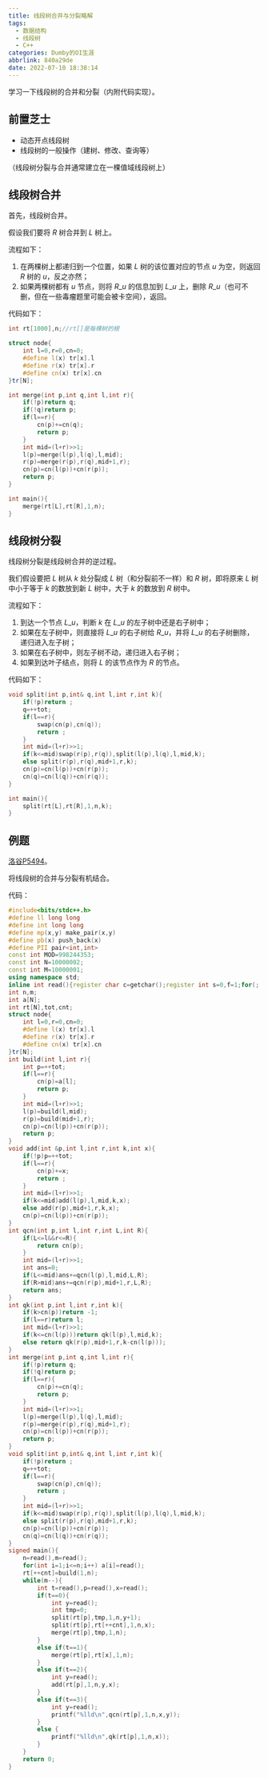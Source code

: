 ```yaml
---
title: 线段树合并与分裂略解
tags:
  - 数据结构
  - 线段树
  - C++
categories: Dumby的OI生涯
abbrlink: 840a29de
date: 2022-07-10 18:38:14
---
```



学习一下线段树的合并和分裂（内附代码实现）。

<!--more-->

## 前置芝士

- 动态开点线段树
- 线段树的一般操作（建树、修改、查询等）

（线段树分裂与合并通常建立在一棵值域线段树上）

## 线段树合并

首先，线段树合并。

假设我们要将 $R$ 树合并到 $L$ 树上。

流程如下：

1. 在两棵树上都递归到一个位置，如果 $L$ 树的该位置对应的节点 $u$ 为空，则返回 $R$ 树的 $u$，反之亦然；
2. 如果两棵树都有 $u$ 节点，则将 $R\_{u}$ 的信息加到 $L\_{u}$ 上，删除 $R\_{u}$（也可不删，但在一些毒瘤题里可能会被卡空间），返回。

代码如下：

```cpp
int rt[1000],n;//rt[]是每棵树的根

struct node{
	int l=0,r=0,cn=0;
	#define l(x) tr[x].l
	#define r(x) tr[x].r
	#define cn(x) tr[x].cn
}tr[N];

int merge(int p,int q,int l,int r){
	if(!p)return q;
	if(!q)return p;
	if(l==r){
		cn(p)+=cn(q);
		return p;
	}
	int mid=(l+r)>>1;
	l(p)=merge(l(p),l(q),l,mid);
	r(p)=merge(r(p),r(q),mid+1,r);
	cn(p)=cn(l(p))+cn(r(p));
	return p;
}

int main(){
	merge(rt[L],rt[R],1,n);
}
```

## 线段树分裂

线段树分裂是线段树合并的逆过程。

我们假设要把 $L$ 树从 $k$ 处分裂成 $L$ 树（和分裂前不一样）和 $R$ 树，即将原来 $L$ 树中小于等于 $k$ 的数放到新 $L$ 树中，大于 $k$ 的数放到 $R$ 树中。

流程如下：

1. 到达一个节点 $L\_{u}$，判断 $k$ 在 $L\_{u}$ 的左子树中还是右子树中；
2. 如果在左子树中，则直接将 $L\_{u}$ 的右子树给 $R\_{u}$，并将 $L\_{u}$ 的右子树删除，递归进入左子树；
3. 如果在右子树中，则左子树不动，递归进入右子树；
4. 如果到达叶子结点，则将 $L$ 的该节点作为 $R$ 的节点。

代码如下：

```cpp
void split(int p,int& q,int l,int r,int k){
	if(!p)return ;
	q=++tot;
	if(l==r){
		swap(cn(p),cn(q));
		return ;
	}
	int mid=(l+r)>>1;
	if(k<=mid)swap(r(p),r(q)),split(l(p),l(q),l,mid,k);
	else split(r(p),r(q),mid+1,r,k);
	cn(p)=cn(l(p))+cn(r(p));
	cn(q)=cn(l(q))+cn(r(q));
}

int main(){
	split(rt[L],rt[R],1,n,k);
}
```

## 例题

[洛谷P5494](https://www.luogu.com.cn/problem/P5494)。

将线段树的合并与分裂有机结合。

代码：

```cpp
#include<bits/stdc++.h>
#define ll long long
#define int long long
#define mp(x,y) make_pair(x,y)
#define pb(x) push_back(x)
#define PII pair<int,int>
const int MOD=998244353;
const int N=10000002;
const int M=10000001;
using namespace std;
inline int read(){register char c=getchar();register int s=0,f=1;for(;!isdigit(c);c=getchar())if(c=='-')f=-1;for(;isdigit(c);c=getchar())s=(s<<3)+(s<<1)+c-'0';return s*f;}
int n,m;
int a[N];
int rt[N],tot,cnt;
struct node{
	int l=0,r=0,cn=0;
	#define l(x) tr[x].l
	#define r(x) tr[x].r
	#define cn(x) tr[x].cn
}tr[N];
int build(int l,int r){
	int p=++tot;
	if(l==r){
		cn(p)=a[l];
		return p;
	}
	int mid=(l+r)>>1;
	l(p)=build(l,mid);
	r(p)=build(mid+1,r);
	cn(p)=cn(l(p))+cn(r(p));
	return p;
}
void add(int &p,int l,int r,int k,int x){
	if(!p)p=++tot;
	if(l==r){
		cn(p)+=x;
		return ;
	}
	int mid=(l+r)>>1;
	if(k<=mid)add(l(p),l,mid,k,x);
	else add(r(p),mid+1,r,k,x);
	cn(p)=cn(l(p))+cn(r(p));
}
int qcn(int p,int l,int r,int L,int R){
	if(L<=l&&r<=R){
		return cn(p);
	}
	int mid=(l+r)>>1;
	int ans=0;
	if(L<=mid)ans+=qcn(l(p),l,mid,L,R);
	if(R>mid)ans+=qcn(r(p),mid+1,r,L,R);
	return ans;
}
int qk(int p,int l,int r,int k){
	if(k>cn(p))return -1;
	if(l==r)return l;
	int mid=(l+r)>>1;
	if(k<=cn(l(p)))return qk(l(p),l,mid,k);
	else return qk(r(p),mid+1,r,k-cn(l(p)));
}
int merge(int p,int q,int l,int r){
	if(!p)return q;
	if(!q)return p;
	if(l==r){
		cn(p)+=cn(q);
		return p;
	}
	int mid=(l+r)>>1;
	l(p)=merge(l(p),l(q),l,mid);
	r(p)=merge(r(p),r(q),mid+1,r);
	cn(p)=cn(l(p))+cn(r(p));
	return p;
}
void split(int p,int& q,int l,int r,int k){
	if(!p)return ;
	q=++tot;
	if(l==r){
		swap(cn(p),cn(q));
		return ;
	}
	int mid=(l+r)>>1;
	if(k<=mid)swap(r(p),r(q)),split(l(p),l(q),l,mid,k);
	else split(r(p),r(q),mid+1,r,k);
	cn(p)=cn(l(p))+cn(r(p));
	cn(q)=cn(l(q))+cn(r(q));
}
signed main(){
	n=read(),m=read();
	for(int i=1;i<=n;i++) a[i]=read();
	rt[++cnt]=build(1,n);
	while(m--){
		int t=read(),p=read(),x=read();
		if(t==0){
			int y=read();
			int tmp=0;
			split(rt[p],tmp,1,n,y+1);
			split(rt[p],rt[++cnt],1,n,x);
			merge(rt[p],tmp,1,n);
		}
		else if(t==1){
			merge(rt[p],rt[x],1,n);
		}
		else if(t==2){
			int y=read();
			add(rt[p],1,n,y,x);
		}
		else if(t==3){
			int y=read();
			printf("%lld\n",qcn(rt[p],1,n,x,y));
		}
		else {
			printf("%lld\n",qk(rt[p],1,n,x));
		}
	}
	return 0;
}
```